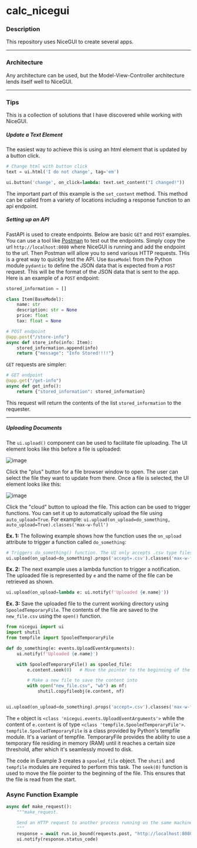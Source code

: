 # calc_nicegui

### Description
This repository uses NiceGUI to create several apps.

---
### Architecture
Any architecture can be used, but the Model-View-Controller architecture lends itself well to NiceGUI.

---
### Tips
This is a collection of solutions that I have discovered while working with NiceGUI.
##### Update a Text Element
The easiest way to achieve this is using an html element that is updated by a button click.
```python
# Change html with button click
text = ui.html('I do not change', tag='em')

ui.button('change', on_click=lambda: text.set_content("I changed!"))
```
The important part of this example is the `set_content` method. This method can be called from a variety of locations including a response function to an api endpoint.

##### Setting up an API
FastAPI is used to create endpoints. Below are basic `GET` and `POST` examples. You can use a tool like [Postman](https://www.postman.com/) to test out the endpoints. Simply copy the url `http://localhost:8080` where NiceGUI is running and add the endpoint to the url. Then Postman will allow you to send various HTTP requests. THis is a great way to quickly test the API. Use `BaseModel` from the Python module `pydantic` to define the JSON data that is expected from a `POST` request. This will be the format of the JSON data that is sent to the app. Here is an example of a `POST` endpoint:
```python
stored_information = []

class Item(BaseModel):
    name: str
    description: str = None
    price: float
    tax: float = None

# POST endpoint
@app.post("/store-info")
async def store_info(info: Item):
    stored_information.append(info)
    return {"message": "Info Stored!!!!"}
```
`GET` requests are simpler:
```python
# GET endpoint
@app.get("/get-info")
async def get_info():
    return {"stored_information": stored_information}
```
This request will return the contents of the list `stored_information` to the requester.

---
##### Uploading Documents
The `ui.upload()` component can be used to facilitate file uploading. The UI element looks like this before a file is uploaded:

![image](https://github.com/jmart5/calc_nicegui/assets/93228623/39bfdfe1-dc40-434f-80e5-da7c91f07c29)

Click the "plus" button for a file browser window to open. The user can select the file they want to update from there. Once a file is selected, the UI element looks like this: 

![image](https://github.com/jmart5/calc_nicegui/assets/93228623/c1d6228f-9c26-49b4-be03-23ee36c822a5)

Click the "cloud" button to upload the file. This action can be used to trigger functions. You can set it up to automatically upload the file using `auto_upload=True`.  For example: `ui.upload(on_upload=do_something, auto_upload=True).classes('max-w-full')`

**Ex. 1:** The following example shows how the function uses the `on_upload` attribute to trigger a function called `do_something`:
```python
# Triggers do_something() function. The UI only accepts .csv type files. 
ui.upload(on_upload=do_something).props('accept=.csv').classes('max-w-full')
```
**Ex. 2:** The next example uses a lambda function to trigger a notification. The uploaded file is represented by `e` and the name of the file can be retrieved as shown. 
```python
ui.upload(on_upload=lambda e: ui.notify(f'Uploaded {e.name}'))
```

**Ex. 3:** Save the uploaded file to the current working directory using `SpooledTemporaryFile`. The contents of the file are saved to the `new_file.csv` using the `open()` function.
```python
from nicegui import ui
import shutil
from tempfile import SpooledTemporaryFile

def do_something(e: events.UploadEventArguments):
    ui.notify(f'Uploaded {e.name}')

    with SpooledTemporaryFile() as spooled_file:
        e.content.seek(0)   # Move the pointer to the beginning of the file

        # Make a new file to save the content into
        with open("new_file.csv", "wb") as nf:
            shutil.copyfileobj(e.content, nf)


ui.upload(on_upload=do_something).props('accept=.csv').classes('max-w-full')
```
The `e` object is `<class 'nicegui.events.UploadEventArguments'>` while the content of `e.content` is of type `<class 'tempfile.SpooledTemporaryFile'>`. `tempfile.SpooledTemporaryFile` is a class provided by Python's tempfile module. It's a variant of tempfile. TemporaryFile provides the ability to use a temporary file residing in memory (RAM) until it reaches a certain size threshold, after which it's seamlessly moved to disk. 

The code in Example 3 creates a `spooled_file` object. The `shutil` and `tempfile` modules are required to perform this task. The `seek(0)` function is used to move the file pointer to the beginning of the file. This ensures that the file is read from the start. 

###    Async Function Example
```python
async def make_request():
    """make_request.

    Send an HTTP request to another process running on the same machine. Use async to allow this function to wait for a response. 
    """
    response = await run.io_bound(requests.post, "http://localhost:8080/start_something", timeout=3)
    ui.notify(response.status_code)
```
